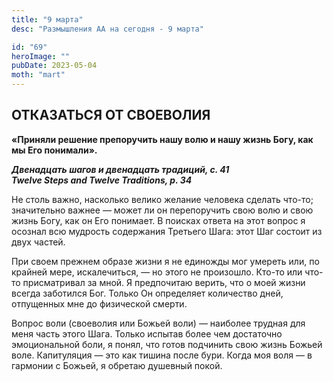 ```yaml
---
title: "9 марта"
desc: "Размышления АА на сегодня - 9 марта"

id: "69"
heroImage: ""
pubDate: 2023-05-04
moth: "mart"
---
```


## ОТКАЗАТЬСЯ ОТ СВОЕВОЛИЯ

**«Приняли решение препоручить нашу волю и нашу жизнь Богу, как мы Его
понимали».**

**_Двенадцать шагов и двенадцать традиций, с. 41  
Twelve Steps and Twelve Traditions, p. 34_**

Не столь важно, насколько велико желание человека сделать что-то; значительно
важнее — может ли он перепоручить свою волю и свою жизнь Богу, как он Его
понимает. В поисках ответа на этот вопрос я осознал всю мудрость содержания
Третьего Шага: этот Шаг состоит из двух частей.

При своем прежнем образе жизни я не единожды мог умереть или, по крайней мере,
искалечиться, — но этого не произошло. Кто-то или что-то присматривал за мной.
Я предпочитаю верить, что о моей жизни всегда заботился Бог. Только Он
определяет количество дней, отпущенных мне до физической смерти.

Вопрос воли (своеволия или Божьей воли) — наиболее трудная для меня часть
этого Шага. Только испытав более чем достаточно эмоциональной боли, я понял,
что готов подчинить свою жизнь Божьей воле. Капитуляция — это как тишина после
бури. Когда моя воля — в гармонии с Божьей, я обретаю душевный покой.
